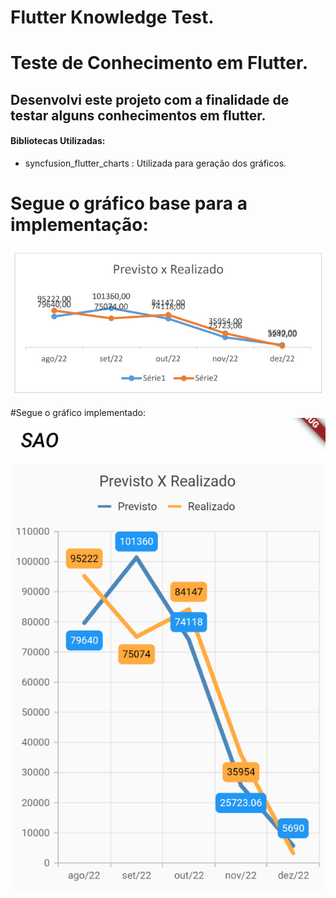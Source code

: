 # Flutter Knowledge Test. 
# Teste de Conhecimento em Flutter.

 
## Desenvolvi este projeto com a finalidade de testar alguns conhecimentos em flutter.

#### Bibliotecas Utilizadas:
* syncfusion_flutter_charts : Utilizada para geração dos gráficos.



# Segue o gráfico base para a implementação:
![img.png](img.png)

#Segue o gráfico implementado:
![img_1.png](img_1.png)
